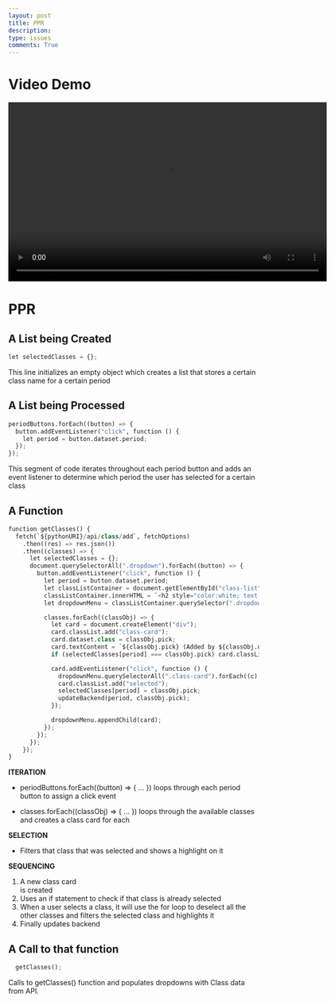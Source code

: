 ```yaml
---
layout: post
title: PPR
description: 
type: issues
comments: True
---
```


# Video Demo

<video width="640" height="360" controls>
  <source src="{{site.baseurl}}/images/2025-03-10 17-38-23.mp4" type="video/mp4">
  Your browser does not support the video tag.
</video>

# PPR


## A List being Created

  ```python
let selectedClasses = {}; 
  ```

This line initializes an empty object which creates a list that stores a certain class name for a certain period

## A List being Processed

```python
periodButtons.forEach((button) => {
  button.addEventListener("click", function () {
    let period = button.dataset.period;
  });
});
```
This segment of code iterates throughout each period button and adds an event listener to determine which period the user has selected for a certain class

## A Function

```python
function getClasses() {
  fetch(`${pythonURI}/api/class/add`, fetchOptions)
    .then((res) => res.json())
    .then((classes) => {
      let selectedClasses = {};
      document.querySelectorAll(".dropdown").forEach((button) => {
        button.addEventListener("click", function () {
          let period = button.dataset.period;
          let classListContainer = document.getElementById("class-list");
          classListContainer.innerHTML = `<h2 style="color:white; text-align:center;">Classes for Period ${period}</h2><div class="dropdown-menu show"></div>`;
          let dropdownMenu = classListContainer.querySelector(".dropdown-menu");

          classes.forEach((classObj) => {
            let card = document.createElement("div");
            card.classList.add("class-card");
            card.dataset.class = classObj.pick;
            card.textContent = `${classObj.pick} (Added by ${classObj.user})`;
            if (selectedClasses[period] === classObj.pick) card.classList.add("selected");

            card.addEventListener("click", function () {
              dropdownMenu.querySelectorAll(".class-card").forEach((c) => c.classList.remove("selected"));
              card.classList.add("selected");
              selectedClasses[period] = classObj.pick;
              updateBackend(period, classObj.pick);
            });

            dropdownMenu.appendChild(card);
          });
        });
      });
    });
}
```
**ITERATION**

- periodButtons.forEach((button) => { ... }) loops through each period button to assign a click event

- classes.forEach((classObj) => { ... }) loops through the available classes and creates a class card for each

**SELECTION**

- Filters that class that was selected and shows a highlight on it

**SEQUENCING**

1. A new class card <div> is created
2. Uses an if statement to check if that class is already selected
3. When a user selects a class, it will use the for loop to deselect all the other classes and filters the selected class and highlights it
4. Finally updates backend

## A Call to that function

```python
  getClasses();
```

Calls to getClasses() function and populates dropdowns with Class data from API.